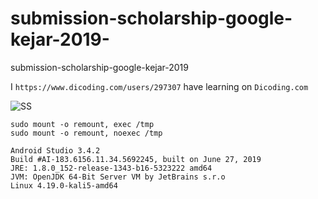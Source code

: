 # submission-scholarship-google-kejar-2019-
submission-scholarship-google-kejar-2019 

I ``` https://www.dicoding.com/users/297307 ``` have learning on ```Dicoding.com```

![SS](https://1.bp.blogspot.com/-exahMfIV-fQ/XQ8qpDc3ycI/AAAAAAAAAYk/r2EkswGaL0EqjfKuvQjDS3Nc_uFEq9S4QCLcBGAs/s1600/Screenshot_2019-06-23-15-15-44-182_com.scodeid.scholarshipexpertscodeidev2019.png)

```
sudo mount -o remount, exec /tmp
sudo mount -o remount, noexec /tmp
```

```
Android Studio 3.4.2
Build #AI-183.6156.11.34.5692245, built on June 27, 2019
JRE: 1.8.0_152-release-1343-b16-5323222 amd64
JVM: OpenJDK 64-Bit Server VM by JetBrains s.r.o
Linux 4.19.0-kali5-amd64
`````